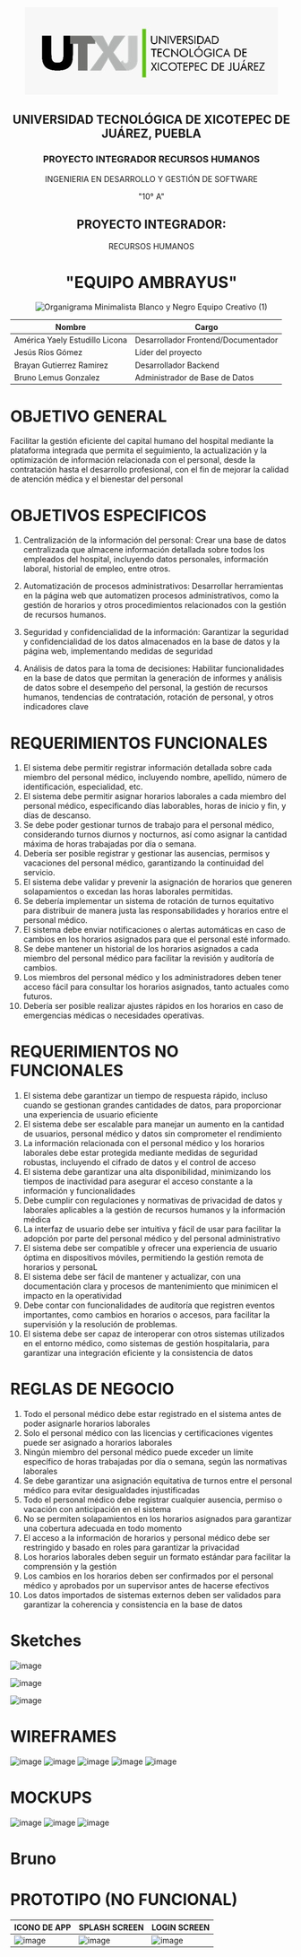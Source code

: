 <div align="center">

 ![Imagen 1](https://github.com/JonaIbarra/Recursos-Humanos/blob/America/Documentation/LOGO%20UNIVERSIDAD%201.jpeg)    


## UNIVERSIDAD TECNOLÓGICA DE XICOTEPEC DE JUÁREZ, PUEBLA
### PROYECTO INTEGRADOR RECURSOS HUMANOS
INGENIERIA EN DESARROLLO Y GESTIÓN DE SOFTWARE 

"10° A"
## PROYECTO INTEGRADOR:
RECURSOS HUMANOS 
# "EQUIPO AMBRAYUS"
![Organigrama Minimalista Blanco y Negro Equipo Creativo (1)](https://github.com/user-attachments/assets/8c85e4cb-0a91-410d-b600-9d23f1a95b82)

| Nombre          | Cargo                            |
| --------------------------- | -------------------------------- |
| América Yaely Estudillo Licona | Desarrollador Frontend/Documentador                   |
| Jesús Ríos Gómez            | Líder del proyecto |
| Brayan Gutierrez Ramirez | Desarrollador Backend |
|Bruno Lemus Gonzalez|Administrador de Base de Datos|

</div>

# OBJETIVO GENERAL
Facilitar la gestión eficiente del capital humano del hospital mediante la plataforma integrada que permita el seguimiento, la actualización y la optimización de información relacionada con el personal, desde la contratación hasta el desarrollo profesional, con el fin de mejorar la calidad de atención médica y el bienestar del personal

# OBJETIVOS ESPECIFICOS
1. Centralización de la información del personal: Crear una base de datos centralizada que almacene información detallada sobre todos los empleados del hospital, incluyendo datos personales, información laboral, historial de empleo, entre otros.

2. Automatización de procesos administrativos: Desarrollar herramientas en la página web que automatizen procesos administrativos, como la gestión de horarios y otros procedimientos relacionados con la gestión de recursos humanos.

3. Seguridad y confidencialidad de la información: Garantizar la seguridad y confidencialidad de los datos almacenados en la base de datos y la página web, implementando medidas de seguridad
4. Análisis de datos para la toma de decisiones: Habilitar funcionalidades en la base de datos que permitan la generación de informes y análisis de datos sobre el desempeño del personal, la gestión de recursos humanos, tendencias de contratación, rotación de personal, y otros indicadores clave

# REQUERIMIENTOS FUNCIONALES
1. El sistema debe permitir registrar información detallada sobre cada miembro del personal médico, incluyendo nombre, apellido, número de identificación, especialidad, etc.
2. El sistema debe permitir asignar horarios laborales a cada miembro del personal médico, especificando días laborables, horas de inicio y fin, y días de descanso.
3. Se debe poder gestionar turnos de trabajo para el personal médico, considerando turnos diurnos y nocturnos, así como asignar la cantidad máxima de horas trabajadas por día o semana.
4. Debería ser posible registrar y gestionar las ausencias, permisos y vacaciones del personal médico, garantizando la continuidad del servicio.
5. El sistema debe validar y prevenir la asignación de horarios que generen solapamientos o excedan las horas laborales permitidas.
6. Se debería implementar un sistema de rotación de turnos equitativo para distribuir de manera justa las responsabilidades y horarios entre el personal médico.
7. El sistema debe enviar notificaciones o alertas automáticas en caso de cambios en los horarios asignados para que el personal esté informado.
8. Se debe mantener un historial de los horarios asignados a cada miembro del personal médico para facilitar la revisión y auditoría de cambios.
9. Los miembros del personal médico y los administradores deben tener acceso fácil para consultar los horarios asignados, tanto actuales como futuros.
10. Debería ser posible realizar ajustes rápidos en los horarios en caso de emergencias médicas o necesidades operativas.

# REQUERIMIENTOS NO FUNCIONALES
1. El sistema debe garantizar un tiempo de respuesta rápido, incluso cuando se gestionan grandes cantidades de datos, para proporcionar una experiencia de usuario eficiente
2. El sistema debe ser escalable para manejar un aumento en la cantidad de usuarios, personal médico y datos sin comprometer el rendimiento
3. La información relacionada con el personal médico y los horarios laborales debe estar protegida mediante medidas de seguridad robustas, incluyendo el cifrado de datos y el control de acceso
4. El sistema debe garantizar una alta disponibilidad, minimizando los tiempos de inactividad para asegurar el acceso constante a la información y funcionalidades
5. Debe cumplir con regulaciones y normativas de privacidad de datos y laborales aplicables a la gestión de recursos humanos y la información médica
6. La interfaz de usuario debe ser intuitiva y fácil de usar para facilitar la adopción por parte del personal médico y del personal administrativo
7. El sistema debe ser compatible y ofrecer una experiencia de usuario óptima en dispositivos móviles, permitiendo la gestión remota de horarios y personaL
8. El sistema debe ser fácil de mantener y actualizar, con una documentación clara y procesos de mantenimiento que minimicen el impacto en la operatividad
9. Debe contar con funcionalidades de auditoría que registren eventos importantes, como cambios en horarios o accesos, para facilitar la supervisión y la resolución de problemas.
10. El sistema debe ser capaz de interoperar con otros sistemas utilizados en el entorno médico, como sistemas de gestión hospitalaria, para garantizar una integración eficiente y la consistencia de datos

# REGLAS DE NEGOCIO
1. Todo el personal médico debe estar registrado en el sistema antes de poder asignarle horarios laborales
2. Solo el personal médico con las licencias y certificaciones vigentes puede ser asignado a horarios laborales
3. Ningún miembro del personal médico puede exceder un límite específico de horas trabajadas por día o semana, según las normativas laborales
4. Se debe garantizar una asignación equitativa de turnos entre el personal médico para evitar desigualdades injustificadas
5. Todo el personal médico debe registrar cualquier ausencia, permiso o vacación con anticipación en el sistema
6. No se permiten solapamientos en los horarios asignados para garantizar una cobertura adecuada en todo momento
7. El acceso a la información de horarios y personal médico debe ser restringido y basado en roles para garantizar la privacidad
8. Los horarios laborales deben seguir un formato estándar para facilitar la comprensión y la gestión
9. Los cambios en los horarios deben ser confirmados por el personal médico y aprobados por un supervisor antes de hacerse efectivos
10. Los datos importados de sistemas externos deben ser validados para garantizar la coherencia y consistencia en la base de datos

#  Sketches
![image](https://github.com/user-attachments/assets/7f1d8309-a4b2-4416-b9c0-28b376b89c0b)


![image](https://github.com/user-attachments/assets/30340826-cfad-4b13-98af-83be57357840)



![image](https://github.com/user-attachments/assets/db92bea2-53d5-4dc2-acb9-8beb54be9834)

# WIREFRAMES 
![image](https://github.com/user-attachments/assets/dde4d673-ef01-4c05-8994-51a7fa30ee63)
![image](https://github.com/user-attachments/assets/a152bac0-8aa4-4cd9-8462-54ae4511eafd)
![image](https://github.com/user-attachments/assets/5ec7c6a6-0e94-4900-b966-2b7a751ddf26)
![image](https://github.com/user-attachments/assets/8177c488-8b07-4f0b-aea7-bf6b4ccfe871)
![image](https://github.com/user-attachments/assets/88a27552-d3f3-427a-a706-53b57d2b0c26)

# MOCKUPS
![image](https://github.com/user-attachments/assets/b19f92e7-f287-4e63-8064-0dc5f36d66e9)
![image](https://github.com/user-attachments/assets/90370dfd-aa55-4341-b6e1-b4e80fcf289e)
![image](https://github.com/user-attachments/assets/6f638b02-4be1-4a8f-85c8-ec8cf97cec11)

 Bruno
=======
# PROTOTIPO (NO FUNCIONAL)
| ICONO DE APP | SPLASH SCREEN | LOGIN SCREEN |
|------------------------|------------------------|------------------------|
| ![image](https://github.com/user-attachments/assets/00fb3e4d-8abe-4824-a17f-af96a7c3c364) | ![image](https://github.com/user-attachments/assets/7c18e9db-d422-4903-b5ab-a5112ab3c6b8) | ![image](https://github.com/user-attachments/assets/2e97093f-89b2-4cf7-aacd-3ad705e5d34d) |
